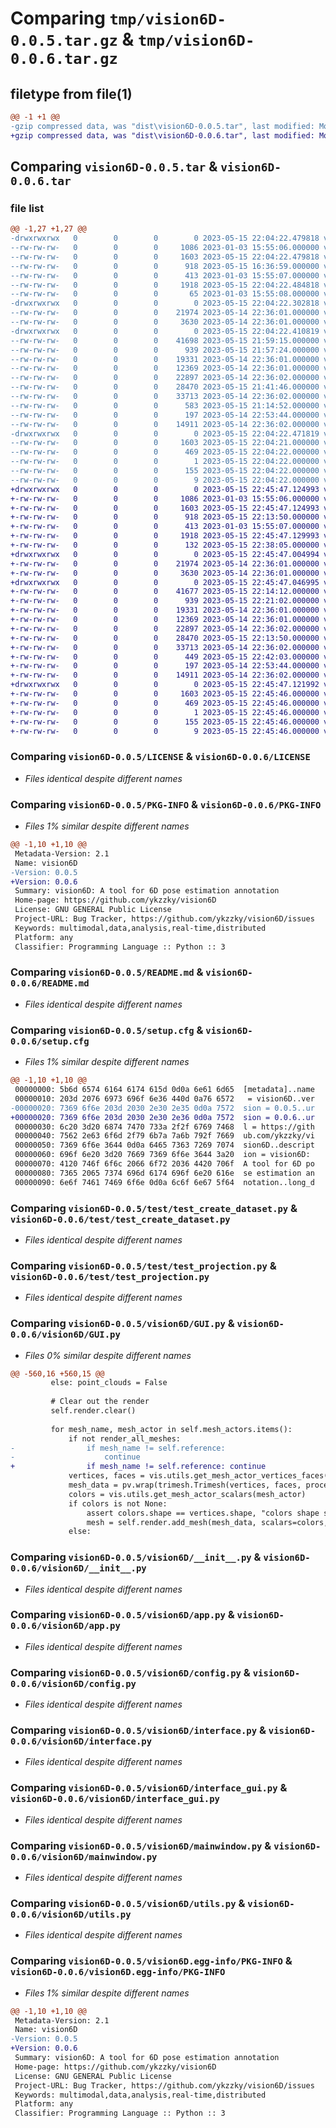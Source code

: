 # Comparing `tmp/vision6D-0.0.5.tar.gz` & `tmp/vision6D-0.0.6.tar.gz`

## filetype from file(1)

```diff
@@ -1 +1 @@
-gzip compressed data, was "dist\vision6D-0.0.5.tar", last modified: Mon May 15 22:04:22 2023, max compression
+gzip compressed data, was "dist\vision6D-0.0.6.tar", last modified: Mon May 15 22:45:47 2023, max compression
```

## Comparing `vision6D-0.0.5.tar` & `vision6D-0.0.6.tar`

### file list

```diff
@@ -1,27 +1,27 @@
-drwxrwxrwx   0        0        0        0 2023-05-15 22:04:22.479818 vision6D-0.0.5/
--rw-rw-rw-   0        0        0     1086 2023-01-03 15:55:06.000000 vision6D-0.0.5/LICENSE
--rw-rw-rw-   0        0        0     1603 2023-05-15 22:04:22.479818 vision6D-0.0.5/PKG-INFO
--rw-rw-rw-   0        0        0      918 2023-05-15 16:36:59.000000 vision6D-0.0.5/README.md
--rw-rw-rw-   0        0        0      413 2023-01-03 15:55:07.000000 vision6D-0.0.5/pyproject.toml
--rw-rw-rw-   0        0        0     1918 2023-05-15 22:04:22.484818 vision6D-0.0.5/setup.cfg
--rw-rw-rw-   0        0        0       65 2023-01-03 15:55:08.000000 vision6D-0.0.5/setup.py
-drwxrwxrwx   0        0        0        0 2023-05-15 22:04:22.302818 vision6D-0.0.5/test/
--rw-rw-rw-   0        0        0    21974 2023-05-14 22:36:01.000000 vision6D-0.0.5/test/test_create_dataset.py
--rw-rw-rw-   0        0        0     3630 2023-05-14 22:36:01.000000 vision6D-0.0.5/test/test_projection.py
-drwxrwxrwx   0        0        0        0 2023-05-15 22:04:22.410819 vision6D-0.0.5/vision6D/
--rw-rw-rw-   0        0        0    41698 2023-05-15 21:59:15.000000 vision6D-0.0.5/vision6D/GUI.py
--rw-rw-rw-   0        0        0      939 2023-05-15 21:57:24.000000 vision6D-0.0.5/vision6D/__init__.py
--rw-rw-rw-   0        0        0    19331 2023-05-14 22:36:01.000000 vision6D-0.0.5/vision6D/app.py
--rw-rw-rw-   0        0        0    12369 2023-05-14 22:36:01.000000 vision6D-0.0.5/vision6D/config.py
--rw-rw-rw-   0        0        0    22897 2023-05-14 22:36:02.000000 vision6D-0.0.5/vision6D/interface.py
--rw-rw-rw-   0        0        0    28470 2023-05-15 21:41:46.000000 vision6D-0.0.5/vision6D/interface_gui.py
--rw-rw-rw-   0        0        0    33713 2023-05-14 22:36:02.000000 vision6D-0.0.5/vision6D/mainwindow.py
--rw-rw-rw-   0        0        0      583 2023-05-15 21:14:52.000000 vision6D-0.0.5/vision6D/run_gui.py
--rw-rw-rw-   0        0        0      197 2023-05-14 22:53:44.000000 vision6D-0.0.5/vision6D/run_interface.py
--rw-rw-rw-   0        0        0    14911 2023-05-14 22:36:02.000000 vision6D-0.0.5/vision6D/utils.py
-drwxrwxrwx   0        0        0        0 2023-05-15 22:04:22.471819 vision6D-0.0.5/vision6D.egg-info/
--rw-rw-rw-   0        0        0     1603 2023-05-15 22:04:21.000000 vision6D-0.0.5/vision6D.egg-info/PKG-INFO
--rw-rw-rw-   0        0        0      469 2023-05-15 22:04:22.000000 vision6D-0.0.5/vision6D.egg-info/SOURCES.txt
--rw-rw-rw-   0        0        0        1 2023-05-15 22:04:22.000000 vision6D-0.0.5/vision6D.egg-info/dependency_links.txt
--rw-rw-rw-   0        0        0      155 2023-05-15 22:04:22.000000 vision6D-0.0.5/vision6D.egg-info/requires.txt
--rw-rw-rw-   0        0        0        9 2023-05-15 22:04:22.000000 vision6D-0.0.5/vision6D.egg-info/top_level.txt
+drwxrwxrwx   0        0        0        0 2023-05-15 22:45:47.124993 vision6D-0.0.6/
+-rw-rw-rw-   0        0        0     1086 2023-01-03 15:55:06.000000 vision6D-0.0.6/LICENSE
+-rw-rw-rw-   0        0        0     1603 2023-05-15 22:45:47.124993 vision6D-0.0.6/PKG-INFO
+-rw-rw-rw-   0        0        0      918 2023-05-15 22:13:50.000000 vision6D-0.0.6/README.md
+-rw-rw-rw-   0        0        0      413 2023-01-03 15:55:07.000000 vision6D-0.0.6/pyproject.toml
+-rw-rw-rw-   0        0        0     1918 2023-05-15 22:45:47.129993 vision6D-0.0.6/setup.cfg
+-rw-rw-rw-   0        0        0      132 2023-05-15 22:38:05.000000 vision6D-0.0.6/setup.py
+drwxrwxrwx   0        0        0        0 2023-05-15 22:45:47.004994 vision6D-0.0.6/test/
+-rw-rw-rw-   0        0        0    21974 2023-05-14 22:36:01.000000 vision6D-0.0.6/test/test_create_dataset.py
+-rw-rw-rw-   0        0        0     3630 2023-05-14 22:36:01.000000 vision6D-0.0.6/test/test_projection.py
+drwxrwxrwx   0        0        0        0 2023-05-15 22:45:47.046995 vision6D-0.0.6/vision6D/
+-rw-rw-rw-   0        0        0    41677 2023-05-15 22:14:12.000000 vision6D-0.0.6/vision6D/GUI.py
+-rw-rw-rw-   0        0        0      939 2023-05-15 22:21:02.000000 vision6D-0.0.6/vision6D/__init__.py
+-rw-rw-rw-   0        0        0    19331 2023-05-14 22:36:01.000000 vision6D-0.0.6/vision6D/app.py
+-rw-rw-rw-   0        0        0    12369 2023-05-14 22:36:01.000000 vision6D-0.0.6/vision6D/config.py
+-rw-rw-rw-   0        0        0    22897 2023-05-14 22:36:02.000000 vision6D-0.0.6/vision6D/interface.py
+-rw-rw-rw-   0        0        0    28470 2023-05-15 22:13:50.000000 vision6D-0.0.6/vision6D/interface_gui.py
+-rw-rw-rw-   0        0        0    33713 2023-05-14 22:36:02.000000 vision6D-0.0.6/vision6D/mainwindow.py
+-rw-rw-rw-   0        0        0      449 2023-05-15 22:42:03.000000 vision6D-0.0.6/vision6D/run_gui.py
+-rw-rw-rw-   0        0        0      197 2023-05-14 22:53:44.000000 vision6D-0.0.6/vision6D/run_interface.py
+-rw-rw-rw-   0        0        0    14911 2023-05-14 22:36:02.000000 vision6D-0.0.6/vision6D/utils.py
+drwxrwxrwx   0        0        0        0 2023-05-15 22:45:47.121992 vision6D-0.0.6/vision6D.egg-info/
+-rw-rw-rw-   0        0        0     1603 2023-05-15 22:45:46.000000 vision6D-0.0.6/vision6D.egg-info/PKG-INFO
+-rw-rw-rw-   0        0        0      469 2023-05-15 22:45:46.000000 vision6D-0.0.6/vision6D.egg-info/SOURCES.txt
+-rw-rw-rw-   0        0        0        1 2023-05-15 22:45:46.000000 vision6D-0.0.6/vision6D.egg-info/dependency_links.txt
+-rw-rw-rw-   0        0        0      155 2023-05-15 22:45:46.000000 vision6D-0.0.6/vision6D.egg-info/requires.txt
+-rw-rw-rw-   0        0        0        9 2023-05-15 22:45:46.000000 vision6D-0.0.6/vision6D.egg-info/top_level.txt
```

### Comparing `vision6D-0.0.5/LICENSE` & `vision6D-0.0.6/LICENSE`

 * *Files identical despite different names*

### Comparing `vision6D-0.0.5/PKG-INFO` & `vision6D-0.0.6/PKG-INFO`

 * *Files 1% similar despite different names*

```diff
@@ -1,10 +1,10 @@
 Metadata-Version: 2.1
 Name: vision6D
-Version: 0.0.5
+Version: 0.0.6
 Summary: vision6D: A tool for 6D pose estimation annotation
 Home-page: https://github.com/ykzzky/vision6D
 License: GNU GENERAL Public License
 Project-URL: Bug Tracker, https://github.com/ykzzky/vision6D/issues
 Keywords: multimodal,data,analysis,real-time,distributed
 Platform: any
 Classifier: Programming Language :: Python :: 3
```

### Comparing `vision6D-0.0.5/README.md` & `vision6D-0.0.6/README.md`

 * *Files identical despite different names*

### Comparing `vision6D-0.0.5/setup.cfg` & `vision6D-0.0.6/setup.cfg`

 * *Files 1% similar despite different names*

```diff
@@ -1,10 +1,10 @@
 00000000: 5b6d 6574 6164 6174 615d 0d0a 6e61 6d65  [metadata]..name
 00000010: 203d 2076 6973 696f 6e36 440d 0a76 6572   = vision6D..ver
-00000020: 7369 6f6e 203d 2030 2e30 2e35 0d0a 7572  sion = 0.0.5..ur
+00000020: 7369 6f6e 203d 2030 2e30 2e36 0d0a 7572  sion = 0.0.6..ur
 00000030: 6c20 3d20 6874 7470 733a 2f2f 6769 7468  l = https://gith
 00000040: 7562 2e63 6f6d 2f79 6b7a 7a6b 792f 7669  ub.com/ykzzky/vi
 00000050: 7369 6f6e 3644 0d0a 6465 7363 7269 7074  sion6D..descript
 00000060: 696f 6e20 3d20 7669 7369 6f6e 3644 3a20  ion = vision6D: 
 00000070: 4120 746f 6f6c 2066 6f72 2036 4420 706f  A tool for 6D po
 00000080: 7365 2065 7374 696d 6174 696f 6e20 616e  se estimation an
 00000090: 6e6f 7461 7469 6f6e 0d0a 6c6f 6e67 5f64  notation..long_d
```

### Comparing `vision6D-0.0.5/test/test_create_dataset.py` & `vision6D-0.0.6/test/test_create_dataset.py`

 * *Files identical despite different names*

### Comparing `vision6D-0.0.5/test/test_projection.py` & `vision6D-0.0.6/test/test_projection.py`

 * *Files identical despite different names*

### Comparing `vision6D-0.0.5/vision6D/GUI.py` & `vision6D-0.0.6/vision6D/GUI.py`

 * *Files 0% similar despite different names*

```diff
@@ -560,16 +560,15 @@
         else: point_clouds = False
         
         # Clear out the render
         self.render.clear()
 
         for mesh_name, mesh_actor in self.mesh_actors.items():
             if not render_all_meshes:
-                if mesh_name != self.reference:
-                    continue
+                if mesh_name != self.reference: continue
             vertices, faces = vis.utils.get_mesh_actor_vertices_faces(mesh_actor)
             mesh_data = pv.wrap(trimesh.Trimesh(vertices, faces, process=False))
             colors = vis.utils.get_mesh_actor_scalars(mesh_actor)
             if colors is not None: 
                 assert colors.shape == vertices.shape, "colors shape should be the same as vertices shape"
                 mesh = self.render.add_mesh(mesh_data, scalars=colors, rgb=True, style='surface', opacity=1, name=mesh_name) if not point_clouds else self.render.add_mesh(mesh_data, scalars=colors, rgb=True, style='points', point_size=1, render_points_as_spheres=False, opacity=1, name=mesh_name)
             else:
```

### Comparing `vision6D-0.0.5/vision6D/__init__.py` & `vision6D-0.0.6/vision6D/__init__.py`

 * *Files identical despite different names*

### Comparing `vision6D-0.0.5/vision6D/app.py` & `vision6D-0.0.6/vision6D/app.py`

 * *Files identical despite different names*

### Comparing `vision6D-0.0.5/vision6D/config.py` & `vision6D-0.0.6/vision6D/config.py`

 * *Files identical despite different names*

### Comparing `vision6D-0.0.5/vision6D/interface.py` & `vision6D-0.0.6/vision6D/interface.py`

 * *Files identical despite different names*

### Comparing `vision6D-0.0.5/vision6D/interface_gui.py` & `vision6D-0.0.6/vision6D/interface_gui.py`

 * *Files identical despite different names*

### Comparing `vision6D-0.0.5/vision6D/mainwindow.py` & `vision6D-0.0.6/vision6D/mainwindow.py`

 * *Files identical despite different names*

### Comparing `vision6D-0.0.5/vision6D/utils.py` & `vision6D-0.0.6/vision6D/utils.py`

 * *Files identical despite different names*

### Comparing `vision6D-0.0.5/vision6D.egg-info/PKG-INFO` & `vision6D-0.0.6/vision6D.egg-info/PKG-INFO`

 * *Files 1% similar despite different names*

```diff
@@ -1,10 +1,10 @@
 Metadata-Version: 2.1
 Name: vision6D
-Version: 0.0.5
+Version: 0.0.6
 Summary: vision6D: A tool for 6D pose estimation annotation
 Home-page: https://github.com/ykzzky/vision6D
 License: GNU GENERAL Public License
 Project-URL: Bug Tracker, https://github.com/ykzzky/vision6D/issues
 Keywords: multimodal,data,analysis,real-time,distributed
 Platform: any
 Classifier: Programming Language :: Python :: 3
```

